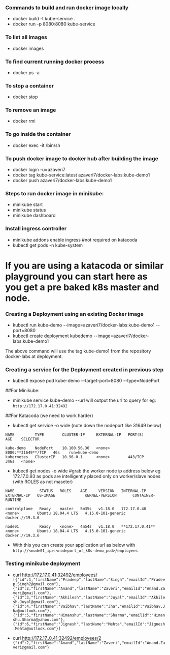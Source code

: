 ### Commands to build and run docker image locally
* docker build -t kube-service .
* docker run -p 8080:8080 kube-service

### To list all images
* docker images

### To find current running docker process
* docker ps -a

### To stop a container
* docker stop

### To remove an image
* docker rmi 

### To go inside the container
* docker exec -it /bin/sh

### To push docker image to docker hub after building the image
* docker login -u=azaveri7
* docker tag kube-service:latest azaveri7/docker-labs:kube-demo1
* docker push azaveri7/docker-labs:kube-demo1

### Steps to run docker image in minikube:
* minikube start
* minikube status
* minikube dashboard

### Install ingress controller
* minikube addons enable ingress #not required on katacoda
* kubectl get pods -n kube-system

# If you are using a katacoda or similar playground you can start here as you get a pre baked k8s master and node.

### Creating a Deployment using an existing Docker image
* kubectl run kube-demo --image=azaveri7/docker-labs:kube-demo1 --port=8080
* kubectl create deployment kubedemo --image=azaveri7/docker-labs:kube-demo1

The above command will use the tag kube-demo1 from the repository docker-labs at
deployment.

### Creating a service for the Deployment created in previous step
* kubectl expose pod kube-demo --target-port=8080 --type=NodePort

##For Minikube: 
* minikube service kube-demo --url will output the url to query
for eg:
```http://172.17.0.41:32492```

##For Katacoda (we need to work harder)
* kubectl get service -o wide (note down the nodeport like 31649 below) 
```
NAME         TYPE        CLUSTER-IP     EXTERNAL-IP   PORT(S)          AGE    SELECTOR

kube-demo    NodePort    10.100.56.30   <none>        8080:**31649**/TCP   46s    run=kube-demo
kubernetes   ClusterIP   10.96.0.1      <none>        443/TCP          3m6s   <none>
```

* kubectl  get nodes -o wide #grab the worker node ip address below eg 172.17.0.93 as pods are intelligently placed only on worker/slave  nodes (with ROLES as not maseter)

```
NAME           STATUS   ROLES    AGE     VERSION   INTERNAL-IP   EXTERNAL-IP   OS-IMAGE             KERNEL-VERSION       CONTAINER-RUNTIME

controlplane   Ready    master   5m35s   v1.18.0   172.17.0.40   <none>        Ubuntu 18.04.4 LTS   4.15.0-101-generic   docker://19.3.6
  
node01         Ready    <none>   4m54s   v1.18.0   **172.17.0.41**   <none>        Ubuntu 18.04.4 LTS   4.15.0-101-generic   docker://19.3.6
```

* With this you can create your application url as below with ```http://<node01_ip>:<nodeport_of_k8s-demo_pod>/employees ```

### Testing minikube deployment
* curl http://172.17.0.41:32492/employees/
```[{"id":1,"firstName":"Pradeep","lastName":"Singh","emailId":"Pradeep.Singh2@gmail.com"},{"id":2,"firstName":"Anand","lastName":"Zaveri","emailId":"Anand.Zaveri@gmail.com"},{"id":3,"firstName":"Akhilesh","lastName":"Juyal","emailId":"Akhilesh.Juyal@gmail.com"},{"id":4,"firstName":"Vaibhav","lastName":"Jha","emailId":"Vaibhav.Jha@outlook.com"},{"id":5,"firstName":"Himanshu","lastName":"Sharma","emailId":"Himanshu.Sharma@yahoo.com"},{"id":6,"firstName":"Jignesh","lastName":"Mehta","emailId":"Jignesh.Mehta@outlook.com"}]```

* curl http://172.17..0.41:32492/employees/2
```{"id":2,"firstName":"Anand","lastName":"Zaveri","emailId":"Anand.Zaveri@gmail.com"}```
